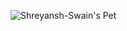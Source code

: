 ![Shreyansh-Swain's Pet](https://user-images.githubusercontent.com/83201748/116782405-835aef80-aaa6-11eb-8b80-3bc4488b4e12.jpg)
